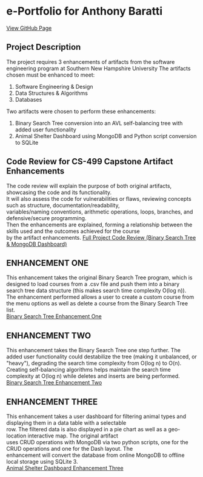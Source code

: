 # e-Portfolio for Anthony Baratti
[View GitHub Page](https://anthonybaratti.github.io/)
## Project Description
The project requires 3 enhancements of artifacts from the software engineering program at Southern New Hampshire University
The artifacts chosen must be enhanced to meet: 
1. Software Engineering & Design
2. Data Structures & Algorithms
3. Databases

Two artifacts were chosen to perform these enhancements:
1. Binary Search Tree conversion into an AVL self-balancing tree with added user functionality
2. Animal Shelter Dashboard using MongoDB and Python script conversion to SQLite

## Code Review for CS-499 Capstone Artifact Enhancements
The code review will explain the purpose of both original artifacts, showcasing the code and its functionality.  
It will also assess the code for vulnerabilities or flaws, reviewing concepts such as structure, documentation/readability,  
variables/naming conventions, arithmetic operations, loops, branches, and defensive/secure programming.  
Then the enhancements are explained, forming a relationship between the skills used and the outcomes achieved for the course  
by the artifact enhancements.
[Full Project Code Review (Binary Search Tree & MongoDB Dashboard)](https://www.youtube.com/embed/KDOPncTitjU)

## ENHANCEMENT ONE
This enhancement takes the original Binary Search Tree program, which is designed to load courses from a 
.csv file and push them into a binary search tree data structure (this makes search time complexity O(log n)).
The enhancement performed allows a user to create a custom course from the menu options as well as delete a course
from the Binary Search Tree list.
<br>
[Binary Search Tree Enhancement One](https://github.com/AnthonyBaratti/EnhancementOne)

## ENHANCEMENT TWO
This enhancement takes the Binary Search Tree one step further. The added user functionality could
destabilize the tree (making it unbalanced, or "heavy"), degrading the search time complexity from 
O(log n) to O(n). Creating self-balancing algorithms helps maintain the search time complexity at O(log n)
while deletes and inserts are being performed.
<br>
[Binary Search Tree Enhancement Two](https://github.com/AnthonyBaratti/EnhancementTwo)

## ENHANCEMENT THREE
This enhancement takes a user dashboard for filtering animal types and displaying them in a data table with a selectable  
row. The filtered data is also displayed in a pie chart as well as a geo-location interactive map. The original artifact  
uses CRUD operations with MongoDB via two python scripts, one for the CRUD operations and one for the Dash layout. The  
enhancement will convert the database from online MongoDB to offline local storage using SQLite 3.
<br>
[Animal Shelter Dashboard Enhancement Three](https://github.com/AnthonyBaratti/EnhancementThree)

